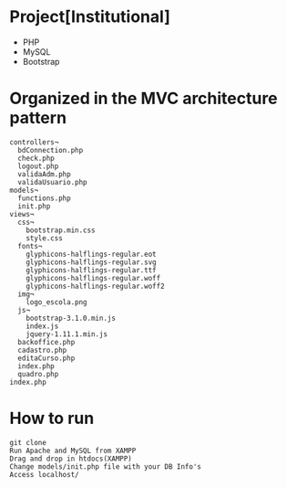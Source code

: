 # Project[Institutional]

* PHP
* MySQL
* Bootstrap

# Organized in the MVC architecture pattern
```
controllers¬
  bdConnection.php
  check.php
  logout.php
  validaAdm.php
  validaUsuario.php
models¬
  functions.php
  init.php
views¬
  css¬
    bootstrap.min.css
    style.css
  fonts¬
    glyphicons-halflings-regular.eot
    glyphicons-halflings-regular.svg
    glyphicons-halflings-regular.ttf
    glyphicons-halflings-regular.woff
    glyphicons-halflings-regular.woff2
  img¬
    logo_escola.png
  js¬
    bootstrap-3.1.0.min.js
    index.js
    jquery-1.11.1.min.js
  backoffice.php
  cadastro.php
  editaCurso.php
  index.php
  quadro.php
index.php
```

# How to run
```
git clone
Run Apache and MySQL from XAMPP
Drag and drop in htdocs(XAMPP)
Change models/init.php file with your DB Info's
Access localhost/
```
